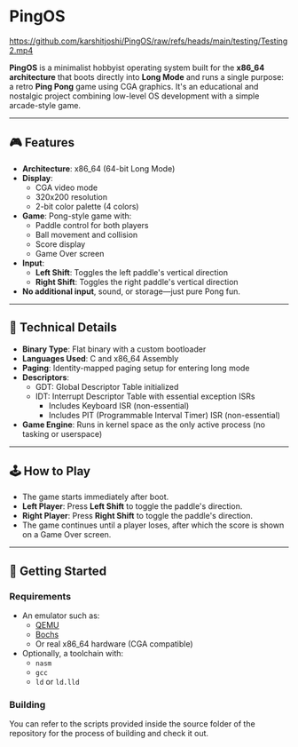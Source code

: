 # PingOS


https://github.com/karshitjoshi/PingOS/raw/refs/heads/main/testing/Testing2.mp4


**PingOS** is a minimalist hobbyist operating system built for the **x86_64 architecture** that boots directly into **Long Mode** and runs a single purpose: a retro **Ping Pong** game using CGA graphics. It's an educational and nostalgic project combining low-level OS development with a simple arcade-style game.

---

## 🎮 Features

- **Architecture**: x86_64 (64-bit Long Mode)
- **Display**:
  - CGA video mode
  - 320x200 resolution
  - 2-bit color palette (4 colors)
- **Game**: Pong-style game with:
  - Paddle control for both players
  - Ball movement and collision
  - Score display
  - Game Over screen
- **Input**:
  - **Left Shift**: Toggles the left paddle's vertical direction
  - **Right Shift**: Toggles the right paddle's vertical direction
- **No additional input**, sound, or storage—just pure Pong fun.

---

## 🧱 Technical Details

- **Binary Type**: Flat binary with a custom bootloader
- **Languages Used**: C and x86_64 Assembly
- **Paging**: Identity-mapped paging setup for entering long mode
- **Descriptors**:
  - GDT: Global Descriptor Table initialized
  - IDT: Interrupt Descriptor Table with essential exception ISRs
    - Includes Keyboard ISR (non-essential)
    - Includes PIT (Programmable Interval Timer) ISR (non-essential)
- **Game Engine**: Runs in kernel space as the only active process (no tasking or userspace)

---

## 🕹️ How to Play

- The game starts immediately after boot.
- **Left Player**: Press **Left Shift** to toggle the paddle's direction.
- **Right Player**: Press **Right Shift** to toggle the paddle's direction.
- The game continues until a player loses, after which the score is shown on a Game Over screen.

---

## 🚀 Getting Started

### Requirements

- An emulator such as:
  - [QEMU](https://www.qemu.org/)
  - [Bochs](http://bochs.sourceforge.net/)
  - Or real x86_64 hardware (CGA compatible)
- Optionally, a toolchain with:
  - `nasm`
  - `gcc`
  - `ld` or `ld.lld`

### Building
You can refer to the scripts provided inside the source folder of the repository for the process of building and check it out.

